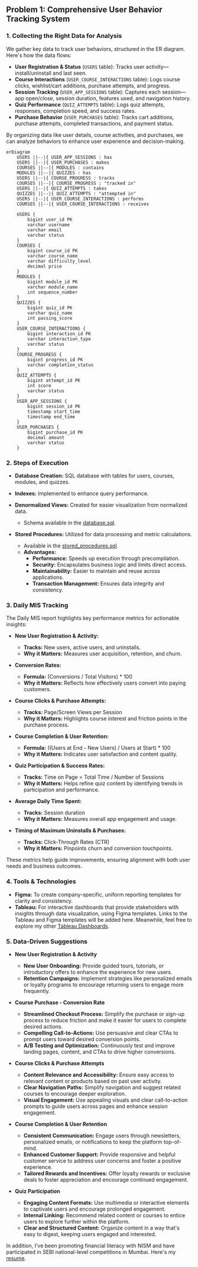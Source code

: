 ## Problem 1: Comprehensive User Behavior Tracking System

### 1. Collecting the Right Data for Analysis
We gather key data to track user behaviors, structured in the ER diagram. Here's how the data flows:

- **User Registration & Status** (`USERS` table): Tracks user activity—install/uninstall and last seen.
- **Course Interactions** (`USER_COURSE_INTERACTIONS` table): Logs course clicks, wishlist/cart additions, purchase attempts, and progress.
- **Session Tracking** (`USER_APP_SESSIONS` table): Captures each session—app open/close, session duration, features used, and navigation history.
- **Quiz Performance** (`QUIZ_ATTEMPTS` table): Logs quiz attempts, responses, completion speed, and success rates.
- **Purchase Behavior** (`USER_PURCHASES` table): Tracks cart additions, purchase attempts, completed transactions, and payment status.

By organizing data like user details, course activities, and purchases, we can analyze behaviors to enhance user experience and decision-making.

```mermaid
erDiagram
    USERS ||--|{ USER_APP_SESSIONS : has
    USERS ||--|{ USER_PURCHASES : makes
    COURSES ||--|{ MODULES : contains
    MODULES ||--|{ QUIZZES : has
    USERS ||--|{ COURSE_PROGRESS : tracks
    COURSES ||--|{ COURSE_PROGRESS : "tracked in"
    USERS ||--|{ QUIZ_ATTEMPTS : takes
    QUIZZES ||--|{ QUIZ_ATTEMPTS : "attempted in"
    USERS ||--|{ USER_COURSE_INTERACTIONS : performs
    COURSES ||--|{ USER_COURSE_INTERACTIONS : receives

    USERS {
        bigint user_id PK
        varchar username
        varchar email
        varchar status
    }
    COURSES {
        bigint course_id PK
        varchar course_name
        varchar difficulty_level
        decimal price
    }
    MODULES {
        bigint module_id PK
        varchar module_name
        int sequence_number
    }
    QUIZZES {
        bigint quiz_id PK
        varchar quiz_name
        int passing_score
    }
    USER_COURSE_INTERACTIONS {
        bigint interaction_id PK
        varchar interaction_type
        varchar status
    }
    COURSE_PROGRESS {
        bigint progress_id PK
        varchar completion_status
    }
    QUIZ_ATTEMPTS {
        bigint attempt_id PK
        int score
        varchar status
    }
    USER_APP_SESSIONS {
        bigint session_id PK
        timestamp start_time
        timestamp end_time
    }
    USER_PURCHASES {
        bigint purchase_id PK
        decimal amount
        varchar status
    }
```

### 2. Steps of Execution
- **Database Creation:** SQL database with tables for users, courses, modules, and quizzes.
- **Indexes:** Implemented to enhance query performance.
- **Denormalized Views:** Created for easier visualization from normalized data.
  - Schema available in the [database.sql](database/database.sql).

- **Stored Procedures:** Utilized for data processing and metric calculations.
  - Available in the [stored_procedures.sql](database/stored_procedures.sql).
  - **Advantages:**
    - **Performance:** Speeds up execution through precompilation.
    - **Security:** Encapsulates business logic and limits direct access.
    - **Maintainability:** Easier to maintain and reuse across applications.
    - **Transaction Management:** Ensures data integrity and consistency.

### 3. Daily MIS Tracking

The Daily MIS report highlights key performance metrics for actionable insights:

- **New User Registration & Activity:**  
   - **Tracks:** New users, active users, and uninstalls.  
   - **Why it Matters:** Measures user acquisition, retention, and churn.

- **Conversion Rates:**  
   - **Formula:** (Conversions / Total Visitors) * 100  
   - **Why it Matters:** Reflects how effectively users convert into paying customers.

- **Course Clicks & Purchase Attempts:**  
   - **Tracks:** Page/Screen Views per Session  
   - **Why it Matters:** Highlights course interest and friction points in the purchase process.

- **Course Completion & User Retention:**  
   - **Formula:** ((Users at End - New Users) / Users at Start) * 100  
   - **Why it Matters:** Indicates user satisfaction and content quality.

- **Quiz Participation & Success Rates:**  
   - **Tracks:** Time on Page = Total Time / Number of Sessions  
   - **Why it Matters:** Helps refine quiz content by identifying trends in participation and performance.

- **Average Daily Time Spent:**  
   - **Tracks:** Session duration  
   - **Why it Matters:** Measures overall app engagement and usage.

- **Timing of Maximum Uninstalls & Purchases:**  
   - **Tracks:** Click-Through Rates (CTR)  
   - **Why it Matters:** Pinpoints churn and conversion touchpoints.

These metrics help guide improvements, ensuring alignment with both user needs and business outcomes.

### 4. Tools & Technologies
- **Figma:** To create company-specific, uniform reporting templates for clarity and consistency.
- **Tableau:** For interactive dashboards that provide stakeholders with insights through data visualization, using Figma templates.
Links to the Tableau and Figma templates will be added here. Meanwhile, feel free to explore my other [Tableau Dashboards](https://public.tableau.com/views/MintClassicCompany/F_Warehouses?:language=en-US&:sid=&:redirect=auth&:display_count=n&:origin=viz_share_link).

### 5. Data-Driven Suggestions

- **New User Registration & Activity**  
   - **New User Onboarding:** Provide guided tours, tutorials, or introductory offers to enhance the experience for new users.  
   - **Retention Campaigns:** Implement strategies like personalized emails or loyalty programs to encourage returning users to engage more frequently.

- **Course Purchase - Conversion Rate**  
   - **Streamlined Checkout Process:** Simplify the purchase or sign-up process to reduce friction and make it easier for users to complete desired actions.  
   - **Compelling Call-to-Actions:** Use persuasive and clear CTAs to prompt users toward desired conversion points.  
   - **A/B Testing and Optimization:** Continuously test and improve landing pages, content, and CTAs to drive higher conversions.

- **Course Clicks & Purchase Attempts**  
   - **Content Relevance and Accessibility:** Ensure easy access to relevant content or products based on past user activity.  
   - **Clear Navigation Paths:** Simplify navigation and suggest related courses to encourage deeper exploration.  
   - **Visual Engagement:** Use appealing visuals and clear call-to-action prompts to guide users across pages and enhance session engagement.

- **Course Completion & User Retention**  
   - **Consistent Communication:** Engage users through newsletters, personalized emails, or notifications to keep the platform top-of-mind.  
   - **Enhanced Customer Support:** Provide responsive and helpful customer service to address user concerns and foster a positive experience.  
   - **Tailored Rewards and Incentives:** Offer loyalty rewards or exclusive deals to foster appreciation and encourage continued engagement.

- **Quiz Participation**  
   - **Engaging Content Formats:** Use multimedia or interactive elements to captivate users and encourage prolonged engagement.  
   - **Internal Linking:** Recommend related content or courses to entice users to explore further within the platform.  
   - **Clear and Structured Content:** Organize content in a way that's easy to digest, keeping users engaged and interested.


In addition, I’ve been promoting financial literacy with NISM and have participated in SEBI national-level competitions in Mumbai. Here's my [resume](https://drive.google.com/file/d/1yyNwcVv1eiETabK3F5CyGD7BCjRqYDXU/view?usp=sharing).
